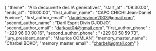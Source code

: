 {
    "theme" : "À la découverte des IA génératives",
    "start_at" : "08:30:00",
    "ends_at" : "09:00:00",
    "first_author_name" : "CAPO CHICHI Jean-Daniel Euvince",
    "first_author_email" : "danieleuvince2003@gmail.com",
    "second_author_name" : "Daril Esprit Divin DJODJO",
    "second_author_email" : "darkout04@gmail.com",
    "first_author_phone" : "+229 96 90 90 16",
    "second_author_phone" : "+229 90 50 59 73",
    "jury_president_name" : "Maurice COMLAN",
    "memory_master_name" : "Charbel BOKO",
    "memory_master_email" : "charbel@gmail.com"
}
